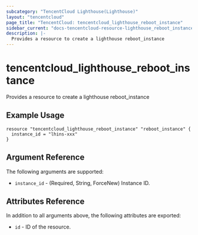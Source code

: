 ```yaml
---
subcategory: "TencentCloud Lighthouse(Lighthouse)"
layout: "tencentcloud"
page_title: "TencentCloud: tencentcloud_lighthouse_reboot_instance"
sidebar_current: "docs-tencentcloud-resource-lighthouse_reboot_instance"
description: |-
  Provides a resource to create a lighthouse reboot_instance
---
```


# tencentcloud_lighthouse_reboot_instance

Provides a resource to create a lighthouse reboot_instance

## Example Usage

```hcl
resource "tencentcloud_lighthouse_reboot_instance" "reboot_instance" {
  instance_id = "lhins-xxx"
}
```

## Argument Reference

The following arguments are supported:

* `instance_id` - (Required, String, ForceNew) Instance ID.

## Attributes Reference

In addition to all arguments above, the following attributes are exported:

* `id` - ID of the resource.



